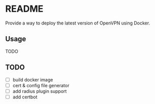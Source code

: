 # README

Provide a way to deploy the latest version of OpenVPN using Docker.

## Usage

TODO

## TODO

* [ ] build docker image
* [ ] cert & config file generator
* [ ] add radius plugin support
* [ ] add certbot
